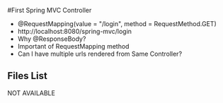 #First Spring MVC Controller
- @RequestMapping(value = "/login", method = RequestMethod.GET)
- http://localhost:8080/spring-mvc/login
- Why @ResponseBody?
- Important of RequestMapping method
- Can I have multiple urls rendered from Same Controller?

## Files List
NOT AVAILABLE